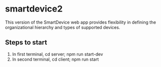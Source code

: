 # smartdevice2

This version of the SmartDevice web app provides flexibility
in defining the organizational hierarchy and
types of supported devices.

## Steps to start

1. In first terminal, cd server; npm run start-dev
1. In second terminal, cd client; npm run start
